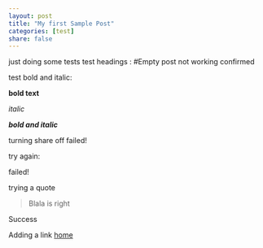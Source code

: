 ```yaml
---
layout: post
title: "My first Sample Post"
categories: [test]
share: false
---
```

just doing some tests
test headings : 
#Empty post
not working confirmed

test bold and italic:

**bold text**

_italic_

**_bold and italic_**

turning share off
	failed!

try again:

failed!

trying a quote

>Blala is right

Success

Adding a link [home](mohamedmagdysoukar.github.io)

